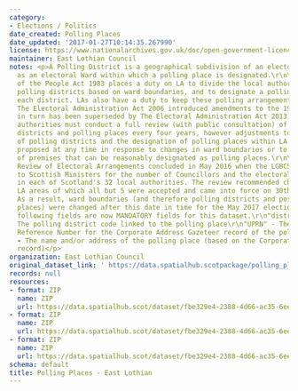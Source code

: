 ```yaml
---
category:
- Elections / Politics
date_created: Polling Places
date_updated: '2017-01-27T10:14:35.267990'
license: https://www.nationalarchives.gov.uk/doc/open-government-licence/version/3/
maintainer: East Lothian Council
notes: <p>A Polling District is a geographical subdivision of an electoral area such
  as an electoral Ward within which a polling place is designated.\r\n\r\nThe Representation
  of the People Act 1983 places a duty on LA to divide the local authority area into
  polling districts based on ward boundaries, and to designate a polling place for
  each district. LAs also have a duty to keep these polling arrangements under review.
  The Electoral Administration Act 2006 introduced amendments to the 1983 Act (which
  in turn has been superseded by The Electoral Administration Act 2013). Now local
  authorities must conduct a full review (with public consultation) of its polling
  districts and polling places every four years, however adjustments to the boundaries
  of polling districts and the designation of polling places within LA wards can be
  proposed at any time in response to changes in ward boundaries or to the availability
  of premises that can be reasonably designated as polling places.\r\n\r\nThe Fifth
  Review of Electoral Arrangements concluded in May 2016 when the LGBCS made recommendations
  to Scottish Ministers for the number of Councillors and the electoral ward boundaries
  in each of Scotland's 32 local authorities. The review recommended changes in 30
  LA areas of which all but 5 were accepted and came into force on 30th Sept 2016.
  As a result, ward boundaries (and therefore polling districts and possibly polling
  places) were changed after this date in time for the May 2017 elections.\r\n\r\nThe
  following fields are now MANDATORY fields for this dataset.\r\n"district_code" -
  The polling district code linked to the polling place\r\n"UPRN" - The Unique Property
  Reference Number for the Corporate Address Gazeteer record of the polling place\r\n"polling_place"
  - The name and/or address of the polling place (based on the Corporate Address Gazeteer
  record)</p>
organization: East Lothian Council
original_dataset_link: ' https://data.spatialhub.scotpackage/polling_places-el'
records: null
resources:
- format: ZIP
  name: ZIP
  url: https://data.spatialhub.scot/dataset/fbe329e4-2388-4d66-ac35-6eeb1aa6ecc6/resource/872d2d72-b220-4819-b898-e0021a097108/download/polling-places-elc.zip
- format: ZIP
  name: ZIP
  url: https://data.spatialhub.scot/dataset/fbe329e4-2388-4d66-ac35-6eeb1aa6ecc6/resource/707d4789-fc67-40f8-afbb-5e567651f2e4/download/polling_places.zip
- format: ZIP
  name: ZIP
  url: https://data.spatialhub.scot/dataset/fbe329e4-2388-4d66-ac35-6eeb1aa6ecc6/resource/7a88269f-14ac-42e7-80e0-64119b41f9af/download/polling-places-updated-with-uprns.zip
schema: default
title: Polling Places - East Lothian
---
```

